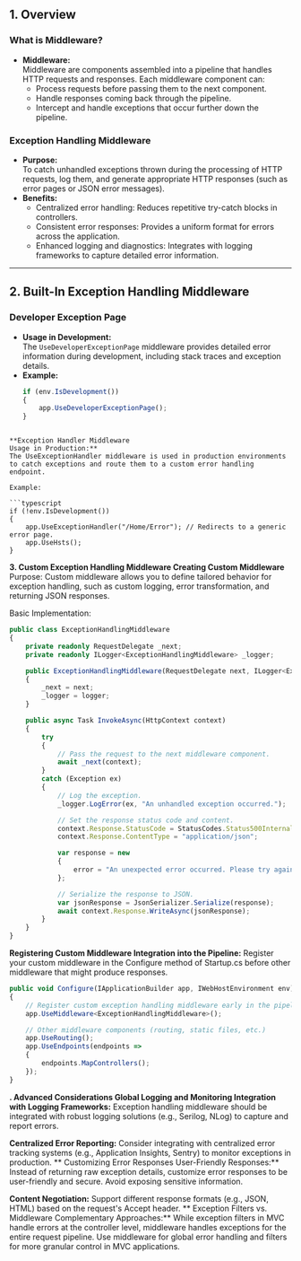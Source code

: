 ## 1. Overview

### What is Middleware?
- **Middleware:**  
  Middleware are components assembled into a pipeline that handles HTTP requests and responses. Each middleware component can:
  - Process requests before passing them to the next component.
  - Handle responses coming back through the pipeline.
  - Intercept and handle exceptions that occur further down the pipeline.

### Exception Handling Middleware
- **Purpose:**  
  To catch unhandled exceptions thrown during the processing of HTTP requests, log them, and generate appropriate HTTP responses (such as error pages or JSON error messages).
- **Benefits:**
  - Centralized error handling: Reduces repetitive try-catch blocks in controllers.
  - Consistent error responses: Provides a uniform format for errors across the application.
  - Enhanced logging and diagnostics: Integrates with logging frameworks to capture detailed error information.

---

## 2. Built-In Exception Handling Middleware

### Developer Exception Page
- **Usage in Development:**  
  The `UseDeveloperExceptionPage` middleware provides detailed error information during development, including stack traces and exception details.
- **Example:**
  ```typescript
  if (env.IsDevelopment())
  {
      app.UseDeveloperExceptionPage();
  }
```

**Exception Handler Middleware
Usage in Production:**
The UseExceptionHandler middleware is used in production environments to catch exceptions and route them to a custom error handling endpoint.

Example:

```typescript
if (!env.IsDevelopment())
{
    app.UseExceptionHandler("/Home/Error"); // Redirects to a generic error page.
    app.UseHsts();
}
```

**3. Custom Exception Handling Middleware
Creating Custom Middleware**
Purpose:
Custom middleware allows you to define tailored behavior for exception handling, such as custom logging, error transformation, and returning JSON responses.

Basic Implementation:

```typescript
public class ExceptionHandlingMiddleware
{
    private readonly RequestDelegate _next;
    private readonly ILogger<ExceptionHandlingMiddleware> _logger;

    public ExceptionHandlingMiddleware(RequestDelegate next, ILogger<ExceptionHandlingMiddleware> logger)
    {
        _next = next;
        _logger = logger;
    }

    public async Task InvokeAsync(HttpContext context)
    {
        try
        {
            // Pass the request to the next middleware component.
            await _next(context);
        }
        catch (Exception ex)
        {
            // Log the exception.
            _logger.LogError(ex, "An unhandled exception occurred.");

            // Set the response status code and content.
            context.Response.StatusCode = StatusCodes.Status500InternalServerError;
            context.Response.ContentType = "application/json";

            var response = new
            {
                error = "An unexpected error occurred. Please try again later."
            };

            // Serialize the response to JSON.
            var jsonResponse = JsonSerializer.Serialize(response);
            await context.Response.WriteAsync(jsonResponse);
        }
    }
}
```

**Registering Custom Middleware
Integration into the Pipeline:**
Register your custom middleware in the Configure method of Startup.cs before other middleware that might produce responses.

```typescript
public void Configure(IApplicationBuilder app, IWebHostEnvironment env)
{
    // Register custom exception handling middleware early in the pipeline.
    app.UseMiddleware<ExceptionHandlingMiddleware>();

    // Other middleware components (routing, static files, etc.)
    app.UseRouting();
    app.UseEndpoints(endpoints =>
    {
        endpoints.MapControllers();
    });
}
```

**. Advanced Considerations
Global Logging and Monitoring
Integration with Logging Frameworks:**
Exception handling middleware should be integrated with robust logging solutions (e.g., Serilog, NLog) to capture and report errors.

**Centralized Error Reporting:**
Consider integrating with centralized error tracking systems (e.g., Application Insights, Sentry) to monitor exceptions in production.
**
Customizing Error Responses
User-Friendly Responses:**
Instead of returning raw exception details, customize error responses to be user-friendly and secure. Avoid exposing sensitive information.

**Content Negotiation:**
Support different response formats (e.g., JSON, HTML) based on the request's Accept header.
**
Exception Filters vs. Middleware
Complementary Approaches:**
While exception filters in MVC handle errors at the controller level, middleware handles exceptions for the entire request pipeline. Use middleware for global error handling and filters for more granular control in MVC applications.